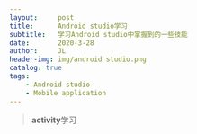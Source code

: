 ```yaml
---
layout:     post
title:      Android studio学习
subtitle:   学习Android studio中掌握到的一些技能
date:       2020-3-28
author:     JL
header-img: img/android studio.png
catalog: true
tags:
    - Android studio
    - Mobile application
---
```

> **activity**学习





